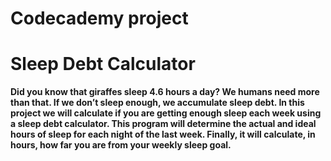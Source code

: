# Codecademy project


<h1>Sleep Debt Calculator</h1>

<b>Did you know that giraffes sleep 4.6 hours a day? We humans need more than that.  If we don’t sleep enough, we accumulate sleep debt. In this project we will calculate if you are getting enough sleep each week using a sleep debt calculator.
This program will determine the actual and ideal hours of sleep for each night of the last week.
Finally, it will calculate, in hours, how far you are from your weekly sleep goal.
</b>
